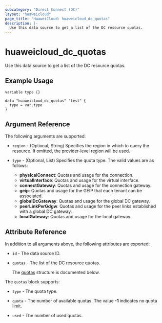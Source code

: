 ```yaml
---
subcategory: "Direct Connect (DC)"
layout: "huaweicloud"
page_title: "HuaweiCloud: huaweicloud_dc_quotas"
description: |-
  Use this data source to get a list of the DC resource quotas.
---
```


# huaweicloud_dc_quotas

Use this data source to get a list of the DC resource quotas.

## Example Usage

```hcl
variable type {}

data "huaweicloud_dc_quotas" "test" {
  type = var.type
}
```

## Argument Reference

The following arguments are supported:

* `region` - (Optional, String) Specifies the region in which to query the resource.
  If omitted, the provider-level region will be used.

* `type` - (Optional, List) Specifies the quota type.
  The valid values are as follows:
  + **physicalConnect**: Quotas and usage for the connection.
  + **virtualInterface**: Quotas and usage for the virtual interface.
  + **connectGateway**: Quotas and usage for the connection gateway.
  + **geip**: Quotas and usage for the GEIP that each tenant can be associated.
  + **globalDcGateway**: Quotas and usage for the global DC gateway.
  + **peerLinkPerGdgw**: Quotas and usage for the peer links established with a global DC gateway.
  + **localGateway**: Quotas and usage for the local gateway.

## Attribute Reference

In addition to all arguments above, the following attributes are exported:

* `id` - The data source ID.

* `quotas` - The list of the DC resource quotas.

  The [quotas](#quotas_quotas_struct) structure is documented below.

<a name="quotas_quotas_struct"></a>
The `quotas` block supports:

* `type` - The quota type.

* `quota` - The number of available quotas. The value **-1** indicates no quota limit.

* `used` - The number of used quotas.
